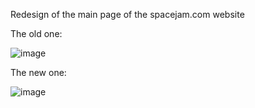 Redesign of the main page of the spacejam.com website

The old one:

![image](https://github.com/qaserge/HTML-CSS-JavaScript/assets/45569665/e74d8b2f-4ebe-456c-bb3b-716519c17495)

The new one:

![image](https://github.com/qaserge/HTML-CSS-JavaScript/assets/45569665/0c63746a-afa2-4c0c-bdcf-f291784f8d2b)
